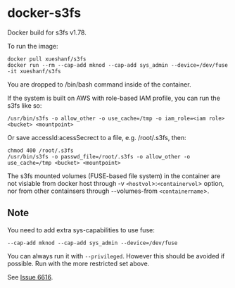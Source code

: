 docker-s3fs
===========

Docker build for s3fs v1.78. 

To run the image:

    docker pull xueshanf/s3fs
    docker run --rm --cap-add mknod --cap-add sys_admin --device=/dev/fuse -it xueshanf/s3fs

You are dropped to /bin/bash command inside of the container.

If the system is built on AWS with role-based IAM profile, you can run the s3fs like so:

    /usr/bin/s3fs -o allow_other -o use_cache=/tmp -o iam_role=<iam role> <bucket> <mountpoint>

Or save accessId:acessSecrect to a file, e.g. /root/.s3fs, then:

    chmod 400 /root/.s3fs
    /usr/bin/s3fs -o passwd_file=/root/.s3fs -o allow_other -o use_cache=/tmp <bucket> <mountpoint>

The s3fs mounted volumes (FUSE-based file system) in the container are not visiable from docker host through -v `<hostvol`>:`<containervol`> option, nor from other containsers through --volumes-from `<containername`>. 

Note
----

You need to add extra sys-capabilities to use fuse:

    --cap-add mknod --cap-add sys_admin --device=/dev/fuse

You can always run it with `--privileged`.  However this should be avoided if possible.  Run with the
more restricted set above.

See [Issue 6616](https://github.com/docker/docker/issues/6616).
